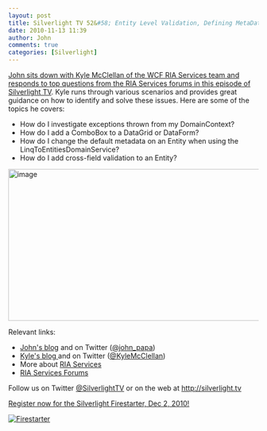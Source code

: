 ```yaml
---
layout: post
title: Silverlight TV 52&#58; Entity Level Validation, Defining MetaData and Nested ComboBoxes with WCF RIA Services
date: 2010-11-13 11:39
author: John
comments: true
categories: [Silverlight]
---
```

<p><a href="http://jpapa.me/sltv52">John sits down with Kyle McClellan of the WCF RIA Services team and responds to top questions from the RIA Services forums in this episode of Silverlight TV</a>. Kyle runs through various scenarios and provides great guidance on how to identify and solve these issues. Here are some of the topics he covers:</p>  <ul>   <li>How do I investigate exceptions thrown from my DomainContext? </li>    <li>How do I add a ComboBox to a DataGrid or DataForm? </li>    <li>How do I change the default metadata on an Entity when using the LinqToEntitiesDomainService? </li>    <li>How do I add cross-field validation to an Entity? </li> </ul>  <p><a href="http://jpapa.me/sltv52"><img style="background-image: none; border-bottom: 0px; border-left: 0px; padding-left: 0px; padding-right: 0px; display: block; float: none; margin-left: auto; border-top: 0px; margin-right: auto; border-right: 0px; padding-top: 0px" title="image" border="0" alt="image" src="http://images.johnpapa.net/wp-content/uploads/files/media/image/Windows-Live-Writer/9766a4fe1c69_793D/image_3.png" width="549" height="306" /></a></p>  <p>Relevant links:</p>  <ul>   <li><a href="/">John's blog</a> and on Twitter (<a href="http://twitter.com/john_papa">@john_papa</a>) </li>    <li><a href="http://blogs.msdn.com/b/kylemc/">Kyle's blog </a>and on Twitter (<a href="http://twitter.com/KyleMcClellan">@KyleMcClellan</a>) </li>    <li>More about <a href="http://silverlight.net/riaservices">RIA Services</a></li>    <li><a href="http://jpapa.me/riasvcsforums">RIA Services Forums</a></li> </ul>  <p>Follow us on Twitter <a href="http://www.twitter.com/SilverlightTV">@SilverlightTV</a> or on the web at <a href="http://silverlight.tv/">http://silverlight.tv</a></p>  <p><a href="http://jpapa.me/slfs10">Register now for the Silverlight Firestarter, Dec 2, 2010!</a></p>  <p><a href="http://jpapa.me/slfs10"><img alt="Firestarter" src="http://files.channel9.msdn.com/thumbnail/ed08c3f1-1a91-42b7-bd26-2edd85271d99.jpg" /></a></p>

